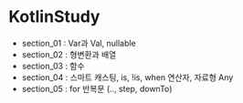 # KotlinStudy
- section_01 : Var과 Val, nullable
- section_02 : 형변환과 배열
- section_03 : 함수
- section_04 : 스마트 캐스팅, is, !is, when 연산자, 자료형 Any
- section_05 : for 반복문 (.., step, downTo)
